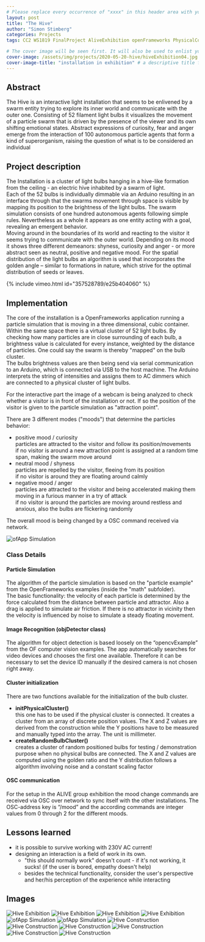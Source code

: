```yaml
---
# Please replace every occurrence of "xxxx" in this header area with your personal information.
layout: post
title: "The Hive"
author: "Simon Stimberg"
categories: Projects
tags: CC2 WS1819 FinalProject AliveExhibition openFrameworks PhysicalComputing ParticleSimulation Installation Interactive # please add suitable tags — separated by a space — the number of tags is not limited

# The cover image will be seen first. It will also be used to enlist your project amonst others.
cover-image: /assets/img/projects/2020-05-20-hive/hiveExhibition04.jpg # choose your desired image file format — must be supported by web browsers — only one
cover-image-title: "installation in exhibition" # a descriptive title for the image
---
```


## Abstract
The Hive is an interactive light installation that seems to be enlivened by a swarm entity trying to explore its inner world and communicate with the outer one. Consisting of 52 filament light bulbs it visualizes the movement of a particle swarm that is driven by the presence of the viewer and its own shifting emotional states. Abstract expressions of curiosity, fear and anger emerge from the interaction of 100 autonomous particle agents that form a kind of superorganism, raising the question of what is to be considered an individual

## Project description
The Installation is a cluster of light bulbs hanging in a hive-like formation from the ceiling - an electric hive inhabited by a swarm of light.  
Each of the 52 bulbs is individually dimmable via an Arduino resulting in an interface through that the swarms movement through space is visible by mapping its position to the brightness of the light bulbs. The swarm simulation consists of one hundred autonomous agents following simple rules. Nevertheless as a whole it appears as one entity acting with a goal, revealing an emergent behavior.  
Moving around in the boundaries of its world and reacting to the visitor it seems trying to communicate with the outer world. Depending on its mood it shows three different demeanors: shyness, curiosity and anger - or more abstract seen as neutral, positive and negative mood.
For the spatial distribution of the light bulbs an algorithm is used that incorporates the golden angle – similar to formations in nature, which strive for the optimal distribution of seeds or leaves. 

{% include vimeo.html id="357528789/e25b404060" %}


## Implementation
The core of the installation is a OpenFrameworks application running a particle simulation that is moving in a three dimensional, cubic container. Within the same space there is a virtual cluster of 52 light bulbs. By checking how many particles are in close surrounding of each bulb, a brightness value is calculated for every instance, weighted by the distance of particles. One could say the swarm is thereby "mapped" on the bulb cluster.  
The bulbs brightness values are then being send via serial communication to an Arduino, which is connected via USB to the host machine. The Arduino interprets the string of intensities and assigns them to AC dimmers which are connected to a physical cluster of light bulbs.  

For the interactive part the image of a webcam is being analyzed to check whether a visitor is in front of the installation or not. If so the position of the visitor is given to the particle simulation as "attraction point".  

There are 3 different modes ("moods") that determine the particles behavior:
- positive mood / curiosity  
  particles are attracted to the visitor and follow its position/movements  
  if no visitor is around a new attraction point is assigned at a random time span, making the swarm move around  
- neutral mood / shyness  
  particles are repelled by the visitor, fleeing from its position  
  if no visitor is around they are floating around calmly  
- negative mood / anger  
  particles are attracted to the visitor and being accelerated making them moving in a furious manner in a try of attack  
  if no visitor is around the particles are moving around restless and anxious, also the bulbs are flickering randomly  

The overall mood is being changed by a OSC command received via network.

![ofApp Simulation](/assets/img/projects/2020-05-20-hive/hiveOfApp03.png)

### Class Details
#### Particle Simulation
The algorithm of the particle simulation is based on the "particle example" from the OpenFrameworks examples (inside the "math" subfolder).  
The basic functionality: the velocity of each particle is determined by the force calculated from the distance between particle and attractor. Also a drag is applied to simulate air friction. If there is no attractor in vicinity then the velocity is influenced by noise to simulate a steady floating movement.
#### Image Recognition (objDetector class)
The algorithm for object detection is based loosely on the “opencvExample” from the OF computer vision examples. The app automatically searches for video devices and chooses the first one available. Therefore it can be necessary to set the device ID manually if the desired camera is not chosen right away.
#### Cluster initialization
There are two functions available for the initialization of the bulb cluster. 
- **initPhysicalCluster()**  
  this one has to be used if the physical cluster is connected. It creates a cluster from an array of discrete position values. The X and Z values are derived from the construction while the Y positions have to be measured and manually typed into the array. The unit is millimeter.
- **createRandomBulbCluster()**  
  creates a cluster of random positioned bulbs for testing / demonstration purpose when no physical bulbs are connected. The X and Z values are computed using the golden ratio and the Y distribution follows a algorithm involving noise and a constant scaling factor
#### OSC communication
For the setup in the ALIVE group exhibition the mood change commands are received via OSC over network to sync itself with the other installations. The OSC-address key is “/mood” and the according commands are integer values from 0 through 2 for the different moods.

## Lessons learned
- it is possible to survive working with 230V AC current!
- designing an interaction is a field of work in its own. 
  - "this should normally work" doesn't count - if it's not working, it sucks! (if the user is bored, empathy doesn't help)
  - besides the technical functionality, consider the user's perspective and her/his perception of the experience while interacting



## Images
![Hive Exhibition](hiveExhibition01.jpg) ![Hive Exhibition](/assets/img/projects/2020-05-20-hive/hiveExhibition02.jpg) 
![Hive Exhibition](hiveExhibition03.jpg) ![Hive Exhibition](/assets/img/projects/2020-05-20-hive/hiveExhibition05.jpg)
![ofApp Simulation](hiveOfApp01.png) ![ofApp Simulation](/assets/img/projects/2020-05-20-hive/hiveOfApp04.png) 
![Hive Construction](hiveConstruction01.jpg) ![Hive Construction](/assets/img/projects/2020-05-20-hive/hiveConstruction02.jpg)
![Hive Construction](hiveConstruction05.jpg) ![Hive Construction](/assets/img/projects/2020-05-20-hive/hiveConstruction03.jpg)
![Hive Construction](hiveConstruction06.jpg) ![Hive Construction](/assets/img/projects/2020-05-20-hive/hiveConstruction04.jpg)
